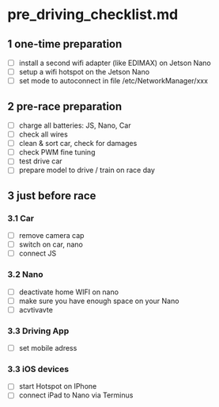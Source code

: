 # pre_driving_checklist.md

## 1 one-time preparation
- [ ] install a second wifi adapter (like EDIMAX) on Jetson Nano
- [ ] setup a wifi hotspot on the Jetson Nano
- [ ] set mode to autoconnect in file /etc/NetworkManager/xxx

## 2 pre-race preparation
- [ ] charge all batteries: JS, Nano, Car
- [ ] check all wires
- [ ] clean & sort car, check for damages
- [ ] check PWM fine tuning
- [ ] test drive car
- [ ] prepare model to drive / train on race day

## 3 just before race

### 3.1 Car
- [ ] remove camera cap
- [ ] switch on car, nano
- [ ] connect JS

### 3.2 Nano
- [ ] deactivate home WIFI on nano
- [ ] make sure you have enough space on your Nano
- [ ] acvtivavte

### 3.3 Driving App
- [ ] set mobile adress

### 3.3 iOS devices
- [ ] start Hotspot on IPhone
- [ ] connect iPad to Nano via Terminus
